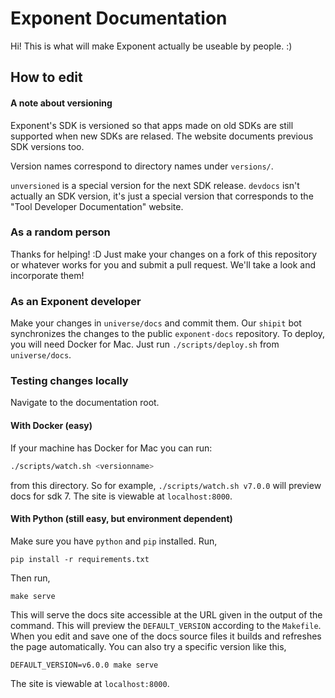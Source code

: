 # Exponent Documentation

Hi! This is what will make Exponent actually be useable by people. :)


## How to edit

#### A note about versioning

Exponent's SDK is versioned so that apps made on old SDKs are still supported
when new SDKs are relased. The website documents previous SDK versions too.

Version names correspond to directory names under `versions/`.

`unversioned` is a special version for the next SDK release. `devdocs` isn't
actually an SDK version, it's just a special version that corresponds to the
"Tool Developer Documentation" website.

### As a random person

Thanks for helping! :D Just make your changes on a fork of this repository or
whatever works for you and submit a pull request. We'll take a look and
incorporate them!

### As an Exponent developer

Make your changes in `universe/docs` and commit them. Our `shipit` bot
synchronizes the changes to the public `exponent-docs` repository. To deploy,
you will need Docker for Mac. Just run `./scripts/deploy.sh` from
`universe/docs`.

### Testing changes locally

Navigate to the documentation root.

#### With Docker (easy)

If your machine has Docker for Mac you can run:

```bash
./scripts/watch.sh <versionname>
```

from this directory. So for example, `./scripts/watch.sh v7.0.0` will preview
docs for sdk 7. The site is viewable at `localhost:8000`.

#### With Python (still easy, but environment dependent)

Make sure you have `python` and `pip` installed. Run,

```pip install -r requirements.txt```

Then run,

```make serve```

This will serve the docs site accessible at the URL given in the output of the
command. This will preview the `DEFAULT_VERSION` according to the `Makefile`.
When you edit and save one of the docs source files it builds and refreshes the
page automatically. You can also try a specific version like this,

```DEFAULT_VERSION=v6.0.0 make serve```

The site is viewable at `localhost:8000`.


